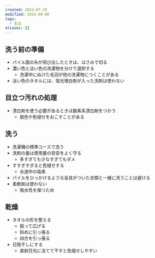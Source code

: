 ```yaml
---
created: 2023-07-29
modified: 2024-08-08
tags:
  - 生活
aliases: []
---
```

## 洗う前の準備
- パイル面の糸が飛び出したときは、はさみで切る
- 濃い色と淡い色の洗濯物を分けて選択する
	- 洗濯中にぬけた毛羽が他の洗濯物につくことがある
- 淡い色のタオルには、蛍光増白剤が入った洗剤は使わない

## 目立つ汚れの処理
- 漂白剤を使う必要があるときは酸素系漂白剤をつかう
	- 脱色や色褪せをおこすことがある

## 洗う 
- 洗濯機の標準コースで洗う
- 洗剤の量は使用量の目安をよく守る
	- 多すぎても少なすぎてもダメ
- すすぎすぎると色褪せする
	- 水道中の塩素
- パイルをひっかけるような金具がついた衣類と一緒に洗うことは避ける
- 柔軟剤は使わない
	- 吸水性を保つため

## 乾燥
- タオルの形を整える
	- 振って広げる
	- 斜めに引っ張る
	- 四方を引っ張る
- 日陰干しにする
	- 直射日光に当てて干すと色褪せしやすい